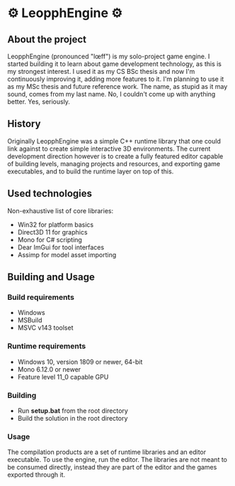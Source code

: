 # ⚙ LeopphEngine ⚙

## About the project
LeopphEngine (pronounced "lœff") is my solo-project game engine. I started building it to learn about game development technology, as this is my strongest interest. I used it as my CS BSc thesis and now I'm continuously improving it, adding more features to it. I'm planning to use it as my MSc thesis and future reference work. The name, as stupid as it may sound, comes from my last name. No, I couldn't come up with anything better. Yes, seriously.

## History
Originally LeopphEngine was a simple C++ runtime library that one could link against to create simple interactive 3D environments. The current development direction however is to create a fully featured editor capable of building levels, managing projects and resources, and exporting game executables, and to build the runtime layer on top of this.

## Used technologies
Non-exhaustive list of core libraries:
- Win32 for platform basics
- Direct3D 11 for graphics
- Mono for C# scripting
- Dear ImGui for tool interfaces
- Assimp for model asset importing

## Building and Usage
### Build requirements
- Windows
- MSBuild
- MSVC v143 toolset
### Runtime requirements
- Windows 10, version 1809 or newer, 64-bit
- Mono 6.12.0 or newer
- Feature level 11_0 capable GPU
### Building
- Run **setup.bat** from the root directory
- Build the solution in the root directory
### Usage
The compilation products are a set of runtime libraries and an editor executable. To use the engine, run the editor. The libraries are not meant to be consumed directly, instead they are part of the editor and the games exported through it.
